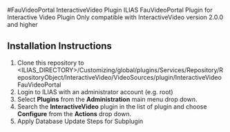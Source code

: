 #FauVideoPortal InteractiveVideo Plugin
ILIAS FauVideoPortal Plugin for Interactive Video Plugin
Only compatible with InteractiveVideo version 2.0.0 and higher

## Installation Instructions
1. Clone this repository to <ILIAS_DIRECTORY>/Customizing/global/plugins/Services/Repository/RepositoryObject/InteractiveVideo/VideoSources/plugin/InteractiveVideoFauVideoPortal
2. Login to ILIAS with an administrator account (e.g. root)
3. Select **Plugins** from the **Administration** main menu drop down.
4. Search the **InteractiveVideo** plugin in the list of plugin and choose **Configure** from the **Actions** drop down.
5. Apply Database Update Steps for Subplugin